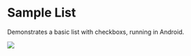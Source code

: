Sample List
=========== 

Demonstrates a basic list with checkboxs, running in Android.

[![](http://farm6.static.flickr.com/5067/5888581860_84645bb2fe.jpg)](http://farm6.static.flickr.com/5067/5888581860_84645bb2fe.jpg)